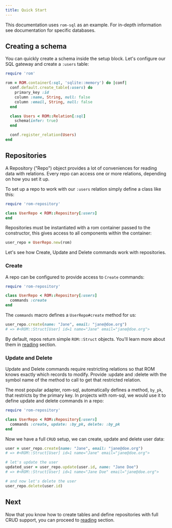 ```yaml
---
title: Quick Start
---
```


This documentation uses `rom-sql` as an example. For in-depth information see documentation for specific databases.

## Creating a schema

You can quickly create a schema inside the setup block. Let's configure our SQL gateway and create a `:users` table:

```ruby
require 'rom'

rom = ROM.container(:sql, 'sqlite::memory') do |conf|
  conf.default.create_table(:users) do
    primary_key :id
    column :name, String, null: false
    column :email, String, null: false
  end

  class Users < ROM::Relation[:sql]
    schema(infer: true)
  end

  conf.register_relation(Users)
end
```

## Repositories

A Repository ("Repo") object provides a lot of conveniences for reading data with relations. Every repo can access one or more relations, depending on how you set it up.

To set up a repo to work with our `:users` relation simply define a class like
this:

```ruby
require 'rom-repository'

class UserRepo < ROM::Repository[:users]
end
```

Repositories must be instantiated with a rom container passed to the constructor, this gives access to all components within the container:

```ruby
user_repo = UserRepo.new(rom)
```

Let's see how Create, Update and Delete commands work with repositories.

### Create

A repo can be configured to provide access to `Create` commands:

```ruby
require 'rom-repository'

class UserRepo < ROM::Repository[:users]
  commands :create
end
```

The `commands` macro defines a `UserRepo#create` method for us:

```ruby
user_repo.create(name: "Jane", email: "jane@doe.org")
# => #<ROM::Struct[User] id=1 name="Jane" email="jane@doe.org">
```

By default, repos return simple `ROM::Struct` objects. You'll learn more about them in [reading][reading-simple-objects] section.

### Update and Delete

Update and Delete commands require restricting relations so that ROM knows exactly which records to modify. Provide :update and :delete with the symbol name of the method to call to get that restricted relation.

The most popular adapter, rom-sql, automatically defines a method, `by_pk`, that restricts by the primary key. In projects with rom-sql, we would use it to define update and delete commands in a repo:

```ruby
require 'rom-repository'

class UserRepo < ROM::Repository[:users]
  commands :create, update: :by_pk, delete: :by_pk
end
```

Now we have a full `CRUD` setup, we can create, update and delete user data:

```ruby
user = user_repo.create(name: "Jane", email: "jane@doe.org")
# => #<ROM::Struct[User] id=1 name="Jane" email="jane@doe.org">

# let's update the user
updated_user = user_repo.update(user.id, name: "Jane Doe")
# => #<ROM::Struct[User] id=1 name="Jane Doe" email="jane@doe.org">

# and now let's delete the user
user_repo.delete(user.id)
```

## Next

Now that you know how to create tables and define repositories with full CRUD support, you can proceed to [reading][reading-simple-objects] section.

[reading-simple-objects]: //page/reading-simple-objects
